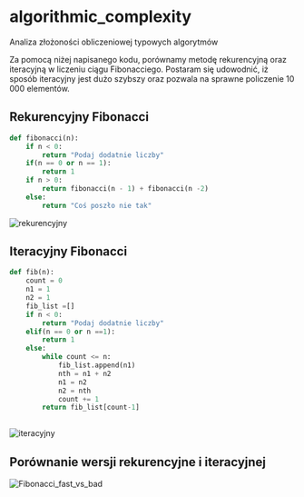 # algorithmic_complexity
Analiza złożoności obliczeniowej typowych algorytmów

Za pomocą niżej napisanego kodu, porównamy metodę rekurencyjną oraz iteracyjną w liczeniu ciągu Fibonacciego. Postaram się udowodnić, iż sposób iteracyjny jest dużo szybszy oraz pozwala na sprawne policzenie 10 000 elementów. 

## Rekurencyjny Fibonacci

```py
def fibonacci(n):
    if n < 0:
        return "Podaj dodatnie liczby"
    if(n == 0 or n == 1):
        return 1
    if n > 0:
        return fibonacci(n - 1) + fibonacci(n -2)
    else:
        return "Coś poszło nie tak"
```
![rekurencyjny](https://user-images.githubusercontent.com/117033508/200169987-21ca0c89-9aa7-4ef8-adc5-1c589d05b7e2.png)


## Iteracyjny Fibonacci
```py
def fib(n):
    count = 0
    n1 = 1
    n2 = 1
    fib_list =[]
    if n < 0:
        return "Podaj dodatnie liczby"
    elif(n == 0 or n ==1):
        return 1
    else:
        while count <= n:
            fib_list.append(n1)
            nth = n1 + n2
            n1 = n2
            n2 = nth
            count += 1
        return fib_list[count-1]
        
 ```
![iteracyjny](https://user-images.githubusercontent.com/117033508/200169994-ec27e577-08d7-4e5f-be7b-6781853bad29.png)

## Porównanie wersji rekurencyjne i iteracyjnej
![Fibonacci_fast_vs_bad](https://user-images.githubusercontent.com/117033508/200170024-058c2f39-a9f9-4ddf-9619-0fb17b3e2608.png)


